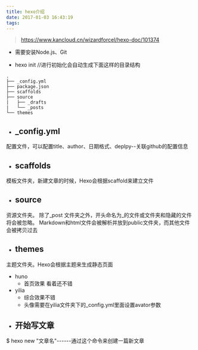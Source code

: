 ```yaml
---
title: hexo介绍
date: 2017-01-03 16:43:19
tags:
---
```

>https://www.kancloud.cn/wizardforcel/hexo-doc/101374

* 需要安装Node.js、Git

* hexo init <folder> //进行初始化会自动生成下面这样的目录结构
<!-- more -->
```
.
├── _config.yml
├── package.json
├── scaffolds
├── source
|   ├── _drafts
|   └── _posts
└── themes
```

* ## \_config.yml
配置文件，可以配置title、author、日期格式、deplpy--关联github的配置信息

* ## scaffolds
模板文件夹，新建文章的时候，Hexo会根据scaffold来建立文件

* ## source
资源文件夹。 除了\_post 文件夹之外，开头命名为\_的文件或文件夹和隐藏的文件将会被忽略。
Markdown和html文件会被解析并放到public文件夹，而其他文件会被拷贝过去

* ## themes
主题文件夹。Hexo会根据主题来生成静态页面
  - huno
    * 首页效果 看着还不错
  - yilia
    * 综合效果不错
    * 头像需要在yilia文件夹下的\_config.yml里面设置avator参数

* ## 开始写文章
$ hexo new "文章名"------通过这个命令来创建一篇新文章
